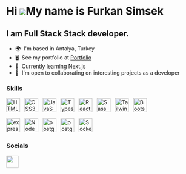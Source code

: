 Hi ![](https://user-images.githubusercontent.com/18350557/176309783-0785949b-9127-417c-8b55-ab5a4333674e.gif)My name is Furkan Simsek
========================================================================================================================================

I am Full Stack Stack developer.
--------------------------

*   🌍  I'm based in Antalya, Turkey
*   🖥️  See my portfolio at <a target="_blank" rel="noreferrer" href='PORTFOLIOPROJECT'>Portfolio</a>
*   🧠  Currently learning Next.js
*   🤝  I'm open to collaborating on interesting projects as a developer

### Skills

<p align="left">
<a href="https://developer.mozilla.org/en-US/docs/Glossary/HTML5" target="_blank" rel="noreferrer"><img src="https://raw.githubusercontent.com/danielcranney/readme-generator/main/public/icons/skills/html5-colored.svg" width="36" height="36" alt="HTML5" /></a> &nbsp;
<a href="https://www.w3.org/TR/CSS/#css" target="_blank" rel="noreferrer"><img src="https://raw.githubusercontent.com/danielcranney/readme-generator/main/public/icons/skills/css3-colored.svg" width="36" height="36" alt="CSS3" /></a> &nbsp;
 <a href="https://developer.mozilla.org/en-US/docs/Web/JavaScript" target="_blank" rel="noreferrer"><img src="https://raw.githubusercontent.com/danielcranney/readme-generator/main/public/icons/skills/javascript-colored.svg" width="36" height="36" alt="JavaScript" /></a> &nbsp;
<a href="https://www.typescriptlang.org/" target="_blank" rel="noreferrer"><img src="https://www.typescriptlang.org/favicon-32x32.png?v=8944a05a8b601855de116c8a56d3b3ae" width="36" height="36" alt="Typescript" /></a> &nbsp;
<a href="https://reactjs.org/" target="_blank" rel="noreferrer"><img src="https://raw.githubusercontent.com/danielcranney/readme-generator/main/public/icons/skills/react-colored.svg" width="36" height="36" alt="React" /></a> &nbsp; <a href="https://sass-lang.com/" target="_blank" rel="noreferrer"><img src="https://raw.githubusercontent.com/danielcranney/readme-generator/main/public/icons/skills/sass-colored.svg" width="36" height="36" alt="Sass" /></a> &nbsp; <a href="https://tailwindcss.com/" target="_blank" rel="noreferrer"><img src="https://raw.githubusercontent.com/danielcranney/readme-generator/main/public/icons/skills/tailwindcss-colored.svg" width="36" height="36" alt="TailwindCSS" /></a> 
  &nbsp <a href="https://getbootstrap.com/" target="_blank" rel="noreferrer"><img src="https://getbootstrap.com/docs/5.3/assets/brand/bootstrap-logo-shadow.png" width="36" height="36" alt="Bootstrap" /></a> 
&nbsp; 
  
  
<a href="https://expressjs.com/" target="_blank" rel="noreferrer"><img src="https://expressjs.com/images/favicon.png" width="36" height="36" alt="expressjs" /></a> 
&nbsp;
  <a href="https://nodejs.org/en" target="_blank" rel="noreferrer"><img src="https://nodejs.org/static/images/favicons/favicon.png" width="36" height="36" alt="NodeJS" /></a> 
&nbsp;
    <a href="https://www.postgresql.org/" target="_blank" rel="noreferrer"><img src="https://www.postgresql.org/media/img/about/press/elephant.png" width="36" height="36" alt="postgresql" /></a> 
&nbsp; 
 <a href="https://www.mongodb.com/" target="_blank" rel="noreferrer"><img src="https://www.mongodb.com/assets/images/global/favicon.ico" width="36" height="36" alt="postgresql" /></a> 
&nbsp; 
   <a href="https://socket.io/" target="_blank" rel="noreferrer"><img src="https://socket.io/images/logo-dark.svg" width="36" height="36" alt="Socket" /></a> 
### Socials

<p align="left"> <a href="https://www.linkedin.com/in/stefan-topalovic-dev/" target="_blank" rel="noreferrer"><img src="https://raw.githubusercontent.com/danielcranney/readme-generator/main/public/icons/socials/linkedin.svg" width="32" height="32" /></a> </p>
